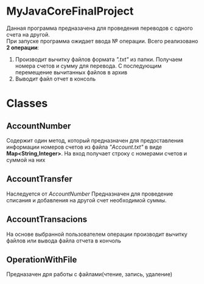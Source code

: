 # MyJavaCoreFinalProject

Данная программа предназачена для проведения 
переводов с одного счета на другой. <br/>
При запуске программа ожидает ввода № операции.
Всего реализовано **2 операции**:
1. Производит вычитку файлов формата *".txt"* из папки.
Получаем номера счетов и сумму для перевода. С 
последующим перемещение вычитанных файлов в архив
2. Выводит файл отчет в консоль

# Classes
## AccountNumber
Содержит один метод, который предназначен для 
предоставления информации номеров счетов из файла
*"Account.txt"* в виде **Map<String,Integer>**. 
На вход получает строку с номерами счетов и суммой
на них

## AccountTransfer
Наследуется от *AccountNumber* 
Предназначен для проведение списания и добавления на 
другой счет необходимой суммы.

## AccountTransacions
На основе выбранной пользователем операции 
производит вычитку файлов или вывода файла отчета в кончоль

## OperationWithFile
Предназачен дря работы с файлами(чтение, запись, удаление)


